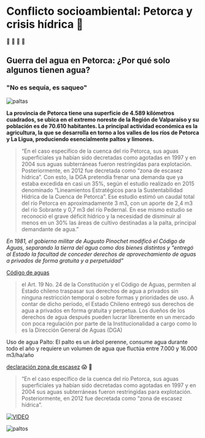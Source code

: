 # Conflicto socioambiental: Petorca y crisis hídrica :non-potable_water:
:avocado: :avocado: :avocado: :avocado:
## Guerra del agua en Petorca: ¿Por qué solo algunos tienen agua? 
### "No es sequía, es saqueo"

![paltas](https://www.eldesconcierto.cl/wp-content/uploads/2019/08/foto-portada-1024x683.jpg)

__La provincia de Petorca tiene una superficie de 4.589 kilómetros cuadrados, se ubica en el extremo noreste de la Región de Valparaíso y su población es de 70.610 habitantes. La principal actividad económica es la agricultura, la que se desarrolla en torno a los valles de los ríos de Petorca y La Ligua, produciendo esencialmente paltos y limones.__

>“En el caso específico de la cuenca del río Petorca, sus aguas superficiales ya habían sido decretadas como agotadas en 1997 y en 2004 sus aguas subterráneas fueron restringidas para explotación. Posteriormente, en 2012 fue decretada como “zona de escasez hídrica”. Con esto, la DGA pretendía frenar una demanda que ya estaba excedida en casi un 35%, según el estudio realizado en 2015 denominado “Lineamientos Estratégicos para la Sustentabilidad Hídrica de la Cuenca de Petorca”. Ese estudio estimó un caudal total del río Petorca en aproximadamente 3 m3, con un aporte de 2,4 m3 del río Sobrante y 0,7 m3 del río Pedernal. En ese mismo estudio se reconoció el grave déficit hídrico y la necesidad de disminuir al menos en un 30% las áreas de cultivo destinadas a la palta, principal demandante de agua.”

*En 1981, el gobierno militar de Augusto Pinochet modificó el Código de Aguas, separando la tierra del agua como dos bienes distintos y “entregó al Estado la facultad de conceder derechos de aprovechamiento de aguas a privados de forma gratuita y a perpetuidad”*

[Código de aguas](https://www.bcn.cl/leychile/navegar?idNorma=5605)
>el Art. 19 No. 24 de la Constitución y el Código de Aguas, permiten al Estado chileno traspasar sus derechos de agua a privados sin ninguna restricción temporal o sobre formas y prioridades de uso. A contar de dicho período, el Estado Chileno entregó sus derechos de agua a privados en forma gratuita y perpetua. Los dueños de los derechos de agua después pueden lucrar libremente en un mercado  con poca regulación por parte de la Institucionalidad a cargo como lo es la Dirección General de Aguas (DGA)


Uso de agua Palto:
El palto es un árbol perenne, consume agua durante todo el año y requiere un volumen de agua que fluctúa entre 7.000 y 16.000 m3/ha/año

[declaración zona de escasez](https://dga.mop.gob.cl/administracionrecursoshidricos/decretosZonasEscasez/Documents/DTR_81_2020_%20MOP.pdf)
:scream:
:avocado:

>“En el caso específico de la cuenca del río Petorca, sus aguas superficiales ya habían sido decretadas como agotadas en 1997 y en 2004 sus aguas subterráneas fueron restringidas para explotación. Posteriormente, en 2012 fue decretada como “zona de escasez hídrica”. 

[![VIDEO](http://img.youtube.com/vi/yIi-KfktVCE/0.jpg)](http://www.youtube.com/watch?v=yIi-KfktVCE)

![paltos](https://static.dw.com/image/17281213_303.jpg)
